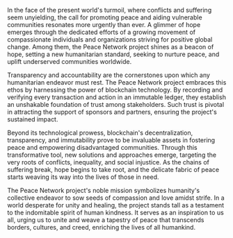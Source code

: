In the face of the present world's turmoil, where conflicts and suffering seem unyielding, the call for promoting peace and aiding vulnerable communities resonates more urgently than ever. A glimmer of hope emerges through the dedicated efforts of a growing movement of compassionate individuals and organizations striving for positive global change. Among them, the Peace Network project shines as a beacon of hope, setting a new humanitarian standard, seeking to nurture peace, and uplift underserved communities worldwide.

Transparency and accountability are the cornerstones upon which any humanitarian endeavor must rest. The Peace Network project embraces this ethos by harnessing the power of blockchain technology. By recording and verifying every transaction and action in an immutable ledger, they establish an unshakable foundation of trust among stakeholders. Such trust is pivotal in attracting the support of sponsors and partners, ensuring the project's sustained impact.

Beyond its technological prowess, blockchain's decentralization, transparency, and immutability prove to be invaluable assets in fostering peace and empowering disadvantaged communities. Through this transformative tool, new solutions and approaches emerge, targeting the very roots of conflicts, inequality, and social injustice. As the chains of suffering break, hope begins to take root, and the delicate fabric of peace starts weaving its way into the lives of those in need.

The Peace Network project's noble mission symbolizes humanity's collective endeavor to sow seeds of compassion and love amidst strife. In a world desperate for unity and healing, the project stands tall as a testament to the indomitable spirit of human kindness. It serves as an inspiration to us all, urging us to unite and weave a tapestry of peace that transcends borders, cultures, and creed, enriching the lives of all humankind.
